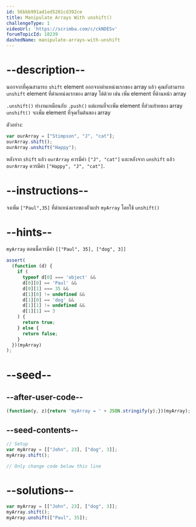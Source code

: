 ```yaml
---
id: 56bbb991ad1ed5201cd392ce
title: Manipulate Arrays With unshift()
challengeType: 1
videoUrl: 'https://scrimba.com/c/ckNDESv'
forumTopicId: 18239
dashedName: manipulate-arrays-with-unshift
---
```


# --description--

นอกจากที่คุณสามารถ `shift` element ออกจากตำแหน่งแรกของ array แล้ว คุณยังสามารถ `unshift` element ที่ตำแหน่งแรกของ array ได้ด้วย เช่น เพิ่ม element ที่ด้านหน้า array

`.unshift()` ทำงานเหมือนกับ `.push()` แต่แทนที่จะเพิ่ม element ที่ส่วนท้ายของ array `unshift()` จะเพิ่ม element ที่จุดเริ่มต้นของ array

ตัวอย่าง:

```js
var ourArray = ["Stimpson", "J", "cat"];
ourArray.shift();
ourArray.unshift("Happy");
```

หลังจาก `shift` แล้ว `ourArray` ควรมีค่า `["J", "cat"]` และหลังจาก `unshift` แล้ว `ourArray` ควรมีค่า `["Happy", "J", "cat"]`.

# --instructions--

จงเพิ่ม `["Paul",35]` ที่ตำแหน่งแรกของตัวแปร `myArray` โดยใช้ `unshift()`

# --hints--

`myArray` ตอนนี้ควรมีค่า `[["Paul", 35], ["dog", 3]]`

```js
assert(
  (function (d) {
    if (
      typeof d[0] === 'object' &&
      d[0][0] == 'Paul' &&
      d[0][1] === 35 &&
      d[1][0] != undefined &&
      d[1][0] == 'dog' &&
      d[1][1] != undefined &&
      d[1][1] == 3
    ) {
      return true;
    } else {
      return false;
    }
  })(myArray)
);
```

# --seed--

## --after-user-code--

```js
(function(y, z){return 'myArray = ' + JSON.stringify(y);})(myArray);
```

## --seed-contents--

```js
// Setup
var myArray = [["John", 23], ["dog", 3]];
myArray.shift();

// Only change code below this line
```

# --solutions--

```js
var myArray = [["John", 23], ["dog", 3]];
myArray.shift();
myArray.unshift(["Paul", 35]);
```
